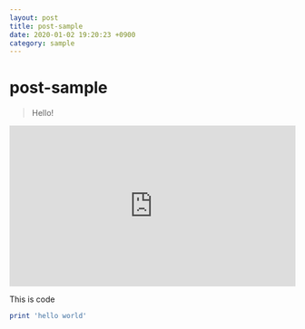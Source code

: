 ```yaml
---
layout: post
title: post-sample
date: 2020-01-02 19:20:23 +0900
category: sample
---
```

# post-sample
> Hello!

<div style="position:relative; width:100%; height:0px; padding-bottom:56.250%"><iframe allow="fullscreen" allowfullscreen height="100%" src="https://streamable.com/e/ufs56c?" width="100%" style="border:none; width:100%; height:100%; position:absolute; left:0px; top:0px; overflow:hidden;"></iframe></div>

This is code
```ruby
print 'hello world'
```
